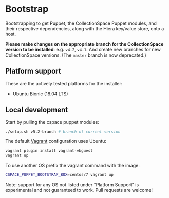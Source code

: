 # Bootstrap

Bootstrapping to get Puppet, the CollectionSpace Puppet modules, and their respective dependencies,
along with the Hiera key/value store, onto a host.

**Please make changes on the appropriate branch for the CollectionSpace
version to be installed**: e.g. `v4.2`, `v4.1`. And create new branches
for new CollectionSpace versions. (The `master` branch is now deprecated.)

## Platform support

These are the actively tested platforms for the installer:

- Ubuntu Bionic (18.04 LTS)

## Local development

Start by pulling the cspace puppet modules:

```bash
./setup.sh v5.2-branch # branch of current version
```

The default [Vagrant](#) configuration uses Ubuntu:

```bash
vagrant plugin install vagrant-vbguest
vagrant up
```

To use another OS prefix the vagrant command with the image:

```bash
CSPACE_PUPPET_BOOTSTRAP_BOX=centos/7 vagrant up
```

Note: support for any OS not listed under "Platform Support" is experimental
and not guaranteed to work. Pull requests are welcome!
